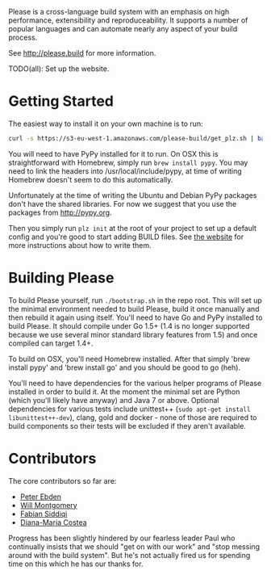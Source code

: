 Please is a cross-language build system with an emphasis on
high performance, extensibility and reproduceability.
It supports a number of popular languages and can automate
nearly any aspect of your build process.

See http://please.build for more information.

TODO(all): Set up the website.


Getting Started
===============

The easiest way to install it on your own machine is to run:
```bash
curl -s https://s3-eu-west-1.amazonaws.com/please-build/get_plz.sh | bash
```
You will need to have PyPy installed for it to run. On OSX this is
straightforward with Homebrew, simply run `brew install pypy`. You may
need to link the headers into /usr/local/include/pypy, at time of writing
Homebrew doesn't seem to do this automatically.

Unfortunately at the time of writing the Ubuntu and Debian PyPy packages
don't have the shared libraries. For now we suggest that you use the
packages from http://pypy.org.

Then you simply run `plz init` at the root of your project to set up
a default config and you're good to start adding BUILD files.
See [the website](https://please.build) for more instructions about
how to write them.


Building Please
===============

To build Please yourself, run `./bootstrap.sh` in the repo root.
This will set up the minimal environment needed to build Please,
build it once manually and then rebuild it again using itself.
You'll need to have Go and PyPy installed to build Please. It should
compile under Go 1.5+ (1.4 is no longer supported because we use
several minor standard library features from 1.5) and once compiled
can target 1.4+.

To build on OSX, you'll need Homebrew installed. After that simply
'brew install pypy' and 'brew install go' and you should be good to go (heh).

You'll need to have dependencies for the various helper programs
of Please installed in order to build it. At the moment the minimal
set are Python (which you'll likely have anyway) and Java 7 or above.
Optional dependencies for various tests include unittest++
(`sudo apt-get install libunittest++-dev`), clang, gold and docker - none
of those are required to build components so their tests will be excluded
if they aren't available.


Contributors
============

The core contributors so far are:
 * [Peter Ebden](https://github.com/peterebden)
 * [Will Montgomery](https://github.com/csdigi)
 * [Fabian Siddiqi](https://github.com/FS89)
 * [Diana-Maria Costea](https://github.com/dianacostea)

Progress has been slightly hindered by our fearless leader Paul
who continually insists that we should "get on with our work" and
"stop messing around with the build system". But he's not actually
fired us for spending time on this which he has our thanks for.